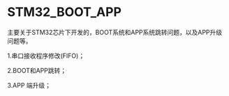 # STM32_BOOT_APP
主要关于STM32芯片下开发的，BOOT系统和APP系统跳转问题，以及APP升级问题等。

1.串口接收程序修改(FIFO)；  

2.BOOT和APP跳转；

3.APP 端升级；